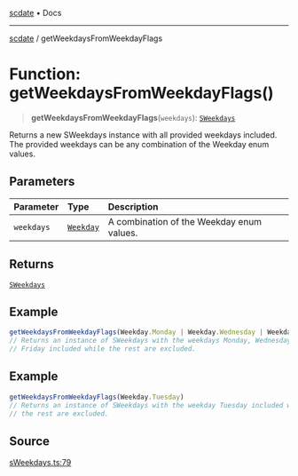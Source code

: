 [scdate](../README.md) • Docs

---

[scdate](../README.md) / getWeekdaysFromWeekdayFlags

# Function: getWeekdaysFromWeekdayFlags()

> **getWeekdaysFromWeekdayFlags**(`weekdays`): [`SWeekdays`](../classes/SWeekdays.md)

Returns a new SWeekdays instance with all provided weekdays included. The
provided weekdays can be any combination of the Weekday enum values.

## Parameters

| Parameter  | Type                                    | Description                               |
| :--------- | :-------------------------------------- | :---------------------------------------- |
| `weekdays` | [`Weekday`](../enumerations/Weekday.md) | A combination of the Weekday enum values. |

## Returns

[`SWeekdays`](../classes/SWeekdays.md)

## Example

```ts
getWeekdaysFromWeekdayFlags(Weekday.Monday | Weekday.Wednesday | Weekday.Friday)
// Returns an instance of SWeekdays with the weekdays Monday, Wednesday, and
// Friday included while the rest are excluded.
```

## Example

```ts
getWeekdaysFromWeekdayFlags(Weekday.Tuesday)
// Returns an instance of SWeekdays with the weekday Tuesday included while
// the rest are excluded.
```

## Source

[sWeekdays.ts:79](https://github.com/ericvera/scdate/blob/26a0ee551696abb8d0e853bcc8b83fccd84ac8ae/src/sWeekdays.ts#L79)
